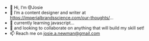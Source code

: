 - 👋 Hi, I’m @Josie
- 👀  I’m a content designer and writer at https://imperialbrandsscience.com/our-thoughts/...
- 🌱 currently learning javascript...
- 💞️ and looking to collaborate on anything that will build my skill set!
- 📫 Reach me on josie.a.newman@gmail.com
<!---
JosieAilsa/JosieAilsa is a ✨ special ✨ repository because its `README.md` (this file) appears on your GitHub profile.
You can click the Preview link to take a look at your changes.
--->
